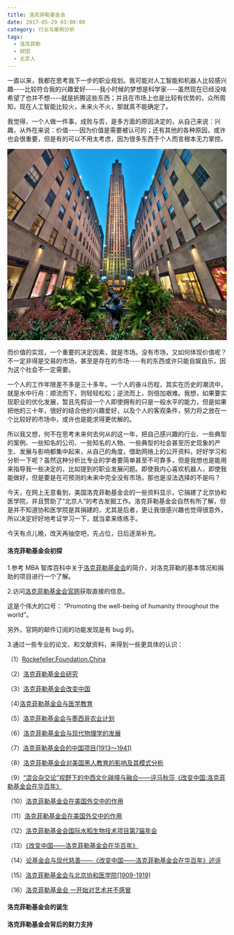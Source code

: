 ```yaml
---
title: 洛克菲勒基金会
date: 2017-05-29 03:08:00
category: 行业与案例分析
tags:
  - 洛克菲勒
  - 财团
  - 北京人
---
```


一直以来，我都在思考我下一步的职业规划。我可能对人工智能和机器人比较感兴趣----比较符合我的兴趣爱好-----我小时候的梦想是科学家----虽然现在已经没啥希望了也并不想----就是折腾这些东西；并且在市场上也是比较有优势的，众所周知，现在人工智能比较火，未来火不火，那就真不能确定了。

我觉得，一个人做一件事，成败与否，是多方面的原因决定的，从自己来说：兴趣，从外在来说：价值----因为价值是需要被认可的；还有其他的各种原因，或许也会很重要，但是有的可以不用太考虑，因为很多东西于个人而言根本无力掌控。

![位于美国纽约曼哈顿的洛克菲勒中心](洛克菲勒基金会/1.jpeg)

<!--more-->

而价值的实现，一个重要的决定因素，就是市场。没有市场，又如何体现价值呢？不一定非得是交易的市场，甚至是存在的市场----有的东西或许只能自娱自乐，因为这个社会不一定需要。

一个人的工作年限差不多是三十多年。一个人的奋斗历程，其实在历史的潮流中，就是水中行舟：顺流而下，则轻轻松松；逆流而上，则倍加艰难。我想，如果要实现职业的优化发展，暂且先假设一个人即使拥有的只是一般水平的能力，但是如果把他的三十年，很好的结合他的兴趣爱好，以及个人的客观条件，努力将之放在一个比较好的市场中，或许也是能求得更优解的。

所以我又想，何不在思考未来何去何从的这一年，把自己感兴趣的行业、一些典型的案例、一些知名的公司、一些知名的人物、一些典型的社会甚至历史现象的产生、发展与影响都集中起来，从自己的角度，借助网络上的公开资料，好好学习和分析一下呢？虽然这种分析比专业的学者要简单甚至不可靠多，但是我想也是能用来指导我一些决定的，比如提到的职业发展问题。即使我内心喜欢机器人，即使我能做好，但是要是在可预测的未来中完全没有市场，那也是没法选择的不是吗？

今天，在网上无意看到，美国洛克菲勒基金会的一些资料显示，它捐建了北京协和医学院，并且赞助了“北京人”的考古发掘工作。洛克菲勒基金会自然有所了解，但是并不知道协和医学院是其捐建的，尤其是后者，更让我很感兴趣也觉得很意外，所以决定好好地考证学习一下，就当拿来练练手。

今天有点儿晚，改天再抽空吧，先占位，日后逐渐补充。

#### 洛克菲勒基金会初探

1.参考 MBA 智库百科中关于[洛克菲勒基金会](http://wiki.mbalib.com/wiki/%E6%B4%9B%E5%85%8B%E8%8F%B2%E5%8B%92%E5%9F%BA%E9%87%91%E4%BC%9A)的简介，对洛克菲勒的基本情况和捐助的项目进行一个了解。

2.访问[洛克菲勒基金会官网](https://www.rockefellerfoundation.org/)获取直接的信息。

这是个伟大的口号：
“Promoting the well-being of humanity throughout the world”。

另外，官网的邮件订阅的功能发现是有 bug 的。

3.通过一些专业的论文、和文献资料，来得到一些更具体的认识：

（1）[Rockefeller.Foundation.China](洛克菲勒基金会/Rockefeller.Foundation.China.pdf)

（2）[洛克菲勒基金会研究](http://xueshu.baidu.com/s?wd=paperuri%3A%28bc6fee1acd66f9a81700b78b2c688725%29&filter=sc_long_sign&sc_ks_para=q%3D%E6%B4%9B%E5%85%8B%E8%8F%B2%E5%8B%92%E5%9F%BA%E9%87%91%E4%BC%9A%E7%A0%94%E7%A9%B6&sc_us=8602028126976044032&tn=SE_baiduxueshu_c1gjeupa&ie=utf-8)

（3）[洛克菲勒基金会改变中国](http://xueshu.baidu.com/s?wd=paperuri%3A%284241c80daf0a4633b28b4367d2b25dd6%29&filter=sc_long_sign&sc_ks_para=q%3D%E6%B4%9B%E5%85%8B%E8%8F%B2%E5%8B%92%E5%9F%BA%E9%87%91%E4%BC%9A%E6%94%B9%E5%8F%98%E4%B8%AD%E5%9B%BD&sc_us=3626309073834414124&tn=SE_baiduxueshu_c1gjeupa&ie=utf-8)

（4)[洛克菲勒基金会与医学教育](http://xueshu.baidu.com/s?wd=paperuri%3A%282d3de47631bb6e5a0797086e12671377%29&filter=sc_long_sign&sc_ks_para=q%3D%E6%B4%9B%E5%85%8B%E8%8F%B2%E5%8B%92%E5%9F%BA%E9%87%91%E4%BC%9A%E4%B8%8E%E5%8C%BB%E5%AD%A6%E6%95%99%E8%82%B2&sc_us=13631239752895210432&tn=SE_baiduxueshu_c1gjeupa&ie=utf-8)

（5）[洛克菲勒基金会与墨西哥农业计划](http://xueshu.baidu.com/s?wd=paperuri%3A%286cacadbab82b9b8f07bf3b43d992db80%29&filter=sc_long_sign&sc_ks_para=q%3D%E6%B4%9B%E5%85%8B%E8%8F%B2%E5%8B%92%E5%9F%BA%E9%87%91%E4%BC%9A%E4%B8%8E%E5%A2%A8%E8%A5%BF%E5%93%A5%E5%86%9C%E4%B8%9A%E8%AE%A1%E5%88%92&sc_us=705053511228404245&tn=SE_baiduxueshu_c1gjeupa&ie=utf-8)

（6）[洛克菲勒基金会与现代物理学的发展](http://xueshu.baidu.com/s?wd=paperuri%3A%289a61bdf888ddedcd285fa1dd7761fc2a%29&filter=sc_long_sign&sc_ks_para=q%3D%E6%B4%9B%E5%85%8B%E8%8F%B2%E5%8B%92%E5%9F%BA%E9%87%91%E4%BC%9A%E4%B8%8E%E7%8E%B0%E4%BB%A3%E7%89%A9%E7%90%86%E5%AD%A6%E7%9A%84%E5%8F%91%E5%B1%95&sc_us=10830006717218276085&tn=SE_baiduxueshu_c1gjeupa&ie=utf-8)

（7）[洛克菲勒基金会的中国项目(1913～1941)](http://xueshu.baidu.com/s?wd=paperuri%3A%2805dd606eb354a0f7685ffe0d148aa4d9%29&filter=sc_long_sign&sc_ks_para=q%3D%E6%B4%9B%E5%85%8B%E8%8F%B2%E5%8B%92%E5%9F%BA%E9%87%91%E4%BC%9A%E7%9A%84%E4%B8%AD%E5%9B%BD%E9%A1%B9%E7%9B%AE%281913%EF%BD%9E1941%29&sc_us=14782583328919600053&tn=SE_baiduxueshu_c1gjeupa&ie=utf-8)

（8）[洛克菲勒基金会对美国黑人教育的影响及其模式分析](http://xueshu.baidu.com/s?wd=paperuri%3A%28f5ee3f547fc878c9e070c1d3105469c1%29&filter=sc_long_sign&sc_ks_para=q%3D%E6%B4%9B%E5%85%8B%E8%8F%B2%E5%8B%92%E5%9F%BA%E9%87%91%E4%BC%9A%E5%AF%B9%E7%BE%8E%E5%9B%BD%E9%BB%91%E4%BA%BA%E6%95%99%E8%82%B2%E7%9A%84%E5%BD%B1%E5%93%8D%E5%8F%8A%E5%85%B6%E6%A8%A1%E5%BC%8F%E5%88%86%E6%9E%90&sc_us=12947950573989877332&tn=SE_baiduxueshu_c1gjeupa&ie=utf-8)

（9）[“混合杂交论”视野下的中西文化碰撞与融合——评马秋莎《改变中国:洛克菲勒基金会在华百年》](http://xueshu.baidu.com/s?wd=paperuri%3A%28343b0ce130efc6818e371c17753a8c73%29&filter=sc_long_sign&sc_ks_para=q%3D%E2%80%9C%E6%B7%B7%E5%90%88%E6%9D%82%E4%BA%A4%E8%AE%BA%E2%80%9D%E8%A7%86%E9%87%8E%E4%B8%8B%E7%9A%84%E4%B8%AD%E8%A5%BF%E6%96%87%E5%8C%96%E7%A2%B0%E6%92%9E%E4%B8%8E%E8%9E%8D%E5%90%88%E2%80%94%E2%80%94%E8%AF%84%E9%A9%AC%E7%A7%8B%E8%8E%8E%E3%80%8A%E6%94%B9%E5%8F%98%E4%B8%AD%E5%9B%BD%3A%E6%B4%9B%E5%85%8B%E8%8F%B2%E5%8B%92%E5%9F%BA%E9%87%91%E4%BC%9A%E5%9C%A8%E5%8D%8E%E7%99%BE%E5%B9%B4%E3%80%8B&sc_us=11593122964221536508&tn=SE_baiduxueshu_c1gjeupa&ie=utf-8)

（10）[洛克菲勒基金会在美国外交中的作用](http://xueshu.baidu.com/s?wd=paperuri%3A%2828812185cc853c7b9ee87e844c7f6f7f%29&filter=sc_long_sign&sc_ks_para=q%3D%E6%B4%9B%E5%85%8B%E8%8F%B2%E5%8B%92%E5%9F%BA%E9%87%91%E4%BC%9A%E5%9C%A8%E7%BE%8E%E5%9B%BD%E5%A4%96%E4%BA%A4%E4%B8%AD%E7%9A%84%E4%BD%9C%E7%94%A8&sc_us=11195545944446855500&tn=SE_baiduxueshu_c1gjeupa&ie=utf-8)

（11）[洛克菲勒基金会在美国外交中的作用](http://xueshu.baidu.com/s?wd=paperuri%3A%2828812185cc853c7b9ee87e844c7f6f7f%29&filter=sc_long_sign&sc_ks_para=q%3D%E6%B4%9B%E5%85%8B%E8%8F%B2%E5%8B%92%E5%9F%BA%E9%87%91%E4%BC%9A%E5%9C%A8%E7%BE%8E%E5%9B%BD%E5%A4%96%E4%BA%A4%E4%B8%AD%E7%9A%84%E4%BD%9C%E7%94%A8&sc_us=11195545944446855500&tn=SE_baiduxueshu_c1gjeupa&ie=utf-8)

（12）[洛克菲勒基金会国际水稻生物技术项目第7届年会](http://xueshu.baidu.com/s?wd=paperuri%3A%28a93636e83dc86b2359400cdf603f9bcd%29&filter=sc_long_sign&sc_ks_para=q%3D%E6%B4%9B%E5%85%8B%E8%8F%B2%E5%8B%92%E5%9F%BA%E9%87%91%E4%BC%9A%E5%9B%BD%E9%99%85%E6%B0%B4%E7%A8%BB%E7%94%9F%E7%89%A9%E6%8A%80%E6%9C%AF%E9%A1%B9%E7%9B%AE%E7%AC%AC7%E5%B1%8A%E5%B9%B4%E4%BC%9A&sc_us=13972119440519024517&tn=SE_baiduxueshu_c1gjeupa&ie=utf-8)

（13）[《改变中国——洛克菲勒基金会在华百年》](http://xueshu.baidu.com/s?wd=paperuri%3A%282412689adbe4ab42144ffe632566b2fb%29&filter=sc_long_sign&sc_ks_para=q%3D%E3%80%8A%E6%94%B9%E5%8F%98%E4%B8%AD%E5%9B%BD%E2%80%94%E2%80%94%E6%B4%9B%E5%85%8B%E8%8F%B2%E5%8B%92%E5%9F%BA%E9%87%91%E4%BC%9A%E5%9C%A8%E5%8D%8E%E7%99%BE%E5%B9%B4%E3%80%8B&sc_us=16182744300591423002&tn=SE_baiduxueshu_c1gjeupa&ie=utf-8)

（14）[论基金会与现代慈善——《改变中国——洛克菲勒基金会在华百年》述评](http://xueshu.baidu.com/s?wd=paperuri%3A%28f2334c94bdc7b9e638610654a2659e19%29&filter=sc_long_sign&sc_ks_para=q%3D%E8%AE%BA%E5%9F%BA%E9%87%91%E4%BC%9A%E4%B8%8E%E7%8E%B0%E4%BB%A3%E6%85%88%E5%96%84%E2%80%94%E2%80%94%E3%80%8A%E6%94%B9%E5%8F%98%E4%B8%AD%E5%9B%BD%E2%80%94%E2%80%94%E6%B4%9B%E5%85%8B%E8%8F%B2%E5%8B%92%E5%9F%BA%E9%87%91%E4%BC%9A%E5%9C%A8%E5%8D%8E%E7%99%BE%E5%B9%B4%E3%80%8B%E8%BF%B0%E8%AF%84&sc_us=5107742244653647388&tn=SE_baiduxueshu_c1gjeupa&ie=utf-8)

（15）[洛克菲勒基金会与北京协和医学院(1909-1919)](http://xueshu.baidu.com/s?wd=paperuri%3A%28fabb03b280992e5bc04f048ac701196b%29&filter=sc_long_sign&sc_ks_para=q%3D%E6%B4%9B%E5%85%8B%E8%8F%B2%E5%8B%92%E5%9F%BA%E9%87%91%E4%BC%9A%E4%B8%8E%E5%8C%97%E4%BA%AC%E5%8D%8F%E5%92%8C%E5%8C%BB%E5%AD%A6%E9%99%A2%281909-1919%29&sc_us=7753841546151724437&tn=SE_baiduxueshu_c1gjeupa&ie=utf-8)

（16）[洛克菲勒基金会 一开始对艺术并不感冒](http://xueshu.baidu.com/s?wd=paperuri%3A%282bbbaf0bbed9f43ced22e6cb37ad0f76%29&filter=sc_long_sign&sc_ks_para=q%3D%E6%B4%9B%E5%85%8B%E8%8F%B2%E5%8B%92%E5%9F%BA%E9%87%91%E4%BC%9A%20%E4%B8%80%E5%BC%80%E5%A7%8B%E5%AF%B9%E8%89%BA%E6%9C%AF%E5%B9%B6%E4%B8%8D%E6%84%9F%E5%86%92&sc_us=1553987504978359750&tn=SE_baiduxueshu_c1gjeupa&ie=utf-8)

#### 洛克菲勒基金会的诞生

#### 洛克菲勒基金会背后的财力支持
